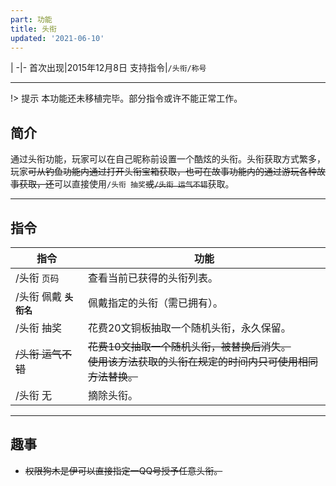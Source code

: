 ```yaml
---
part: 功能
title: 头衔
updated: '2021-06-10'
---
```


 |
-|-
首次出现|2015年12月8日
支持指令|`/头衔`[]()`/称号`

---

!> 提示
本功能还未移植完毕。部分指令或许不能正常工作。

## 简介

通过头衔功能，玩家可以在自己昵称前设置一个酷炫的头衔。头衔获取方式繁多，玩家~~可从钓鱼功能内通过打开头衔宝箱获取，也可在故事功能内的通过游玩各种故事获取，还~~可以直接使用`/头衔 抽奖`~~或`/头衔 运气不错`~~获取。

---

## 指令

指令|功能
---|---
/头衔 `页码`|查看当前已获得的头衔列表。
/头衔 佩戴 **`头衔名`**|佩戴指定的头衔（需已拥有）。
/头衔 抽奖|花费20文铜板抽取一个随机头衔，永久保留。
~~/头衔 运气不错~~|~~花费10文抽取一个随机头衔，被替换后消失。~~<br/>~~使用该方法获取的头衔在规定的时间内只可使用相同方法替换。~~
/头衔 无|摘除头衔。

---

## 趣事

- ~~权限狗木是伊可以直接指定一QQ号授予任意头衔。~~